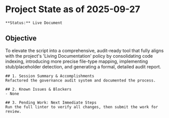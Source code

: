 # Project State as of 2025-09-27

    **Status:** Live Document

## Objective
To elevate the script into a comprehensive, audit-ready tool that fully aligns with the project's 'Living Documentation' policy by consolidating code indexing, introducing more precise file-type mapping, implementing stub/placeholder detection, and generating a formal, detailed audit report.

    ## 1. Session Summary & Accomplishments
    Refactored the governance audit system and documented the process.

    ## 2. Known Issues & Blockers
    - None

    ## 3. Pending Work: Next Immediate Steps
    Run the full linter to verify all changes, then submit the work for review.

